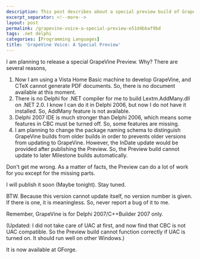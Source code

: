 ```yaml
---
description: This post describes about a special preview build of GrapeVine release.
excerpt_separator: <!--more-->
layout: post
permalink: /grapevine-voice-a-special-preview-e51d4bbaf9bd
tags: .net delphi
categories: [Programming Languages]
title: 'GrapeVine Voice: A Special Preview'
---
```

I am planning to release a special GrapeVine Preview. Why? There are several reasons,
<!--more-->

1. Now I am using a Vista Home Basic machine to develop GrapeVine, and CTeX cannot generate PDF documents. So, there is no document available at this moment.
1. There is no Delphi for .NET compiler for me to build Lextm.AddMany.dll on .NET 2.0. I know I can do it in Delphi 2006, but now I do not have it installed. So, AddMany feature is not available.
1. Delphi 2007 IDE is much stronger than Delphi 2006, which means some features in CBC must be turned off. So, some features are missing.
1. I am planning to change the package naming schema to distinguish GrapeVine builds from older builds in order to prevents older versions from updating to GrapeVine. However, the InDate update would be provided after publishing the Preview. So, the Preview build cannot update to later Milestone builds automatically.

Don't get me wrong. As a matter of facts, the Preview can do a lot of work for you except for the missing parts.

I will publish it soon (Maybe tonight). Stay tuned.

BTW. Because this version cannot update itself, no version number is given. If there is one, it is meaningless. So, never report a bug of it to me.

Remember, GrapeVine is for Delphi 2007/C++Builder 2007 only.

(Updated: I did not take care of UAC at first, and now find that CBC is not UAC compatible. So the Preview build cannot function correctly if UAC is turned on. It should run well on other Windows.)

It is now available at GForge.
